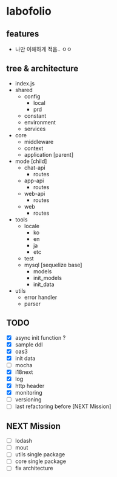 # labofolio

## features

- 나만 이해하게 적음.. ㅇㅇ

## tree & architecture

- index.js
- shared
    - config
        - local
        - prd
    - constant
    - environment
    - services
- core
    - middleware
    - context
    - application [parent]
- mode [child]
    - chat-api
        - routes
    - app-api
        - routes
    - web-api
        - routes
    - web
        - routes
- tools
    - locale
        - ko
        - en
        - ja
        - etc
    - test
    - mysql [sequelize base]
        - models
        - init_models
        - init_data
- utils
    - error handler
    - parser

## TODO

- [x] async init function ?
- [x] sample ddl
- [x] oas3
- [x] init data
- [ ] mocha
- [x] i18next
- [x] log
- [x] http header
- [x] monitoring
- [ ] versioning
- [ ] last refactoring before [NEXT Mission]

## NEXT Mission

- [ ] lodash
- [ ] mout
- [ ] utils single package
- [ ] core single package
- [ ] fix architecture